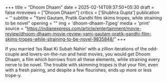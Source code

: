 +++
title = "Dhoom Dhaam"
date = 2025-02-14T09:37:50+05:30
draft = false
mreviews = ["Dhoom Dhaam"]
critics = ['Shubhra Gupta']
publication = ''
subtitle = "Yami Gautam, Pratik Gandhi film skims tropes, while straining to be novel"
opening = ""
img = 'dhoom-dhaam-7.jpeg'
media = 'print'
source = "https://indianexpress.com/article/entertainment/movie-review/dhoom-dhaam-movie-review-yami-gautam-pratik-gandhi-film-skims-tropes-while-straining-to-be-novel-9835848/"
+++

If you married ‘Iss Raat Ki Subah Nahin’ with a zillion iterations of the odd-couple and lovers-on-the-run and heist movies, you would get Dhoom Dhaam, a film which borrows from all these elements, while straining every nerve to be novel. The trouble with skimming tropes is that your film, even with a fresh pairing, and despite a few flourishes, ends up more or less trope-y.
